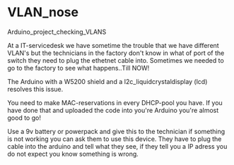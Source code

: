 # VLAN_nose

Arduino_project_checking_VLANS


At a IT-servicedesk we have sometime the trouble that we have different VLAN's but the technicians in the factory don't know
in what of port of the switch they need to plug the ethetnet cable into. Sometimes we needed to go to the factory to see what happens..Till NOW!

The Arduino with a W5200 shield and a I2c_liquidcrystaldisplay (lcd) resolves this issue.

You need to make MAC-reservations in every DHCP-pool you have. If you have done that and uploaded the code into you're Arduino you're almost good to go!

Use a 9v battery or powerpack and give this to the technician if something is not working you can ask them to use this device. They have to plug the cable into the arduino and tell what they see, if they tell you a IP adress you do not expect you know something is wrong. 

